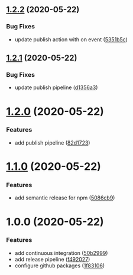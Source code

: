 ## [1.2.2](https://github.com/petarblazevski/web-components-playground/compare/v1.2.1...v1.2.2) (2020-05-22)


### Bug Fixes

* update publish action with on event ([5351b5c](https://github.com/petarblazevski/web-components-playground/commit/5351b5cb6443f618beb2cbc3ca230169b45a26f7))

## [1.2.1](https://github.com/petarblazevski/web-components-playground/compare/v1.2.0...v1.2.1) (2020-05-22)


### Bug Fixes

* update publish pipeline ([d1356a3](https://github.com/petarblazevski/web-components-playground/commit/d1356a3ac994f9bd06978d5fa26968a51a61293e))

# [1.2.0](https://github.com/petarblazevski/web-components-playground/compare/v1.1.0...v1.2.0) (2020-05-22)


### Features

* add publish pipeline ([82d1723](https://github.com/petarblazevski/web-components-playground/commit/82d1723c9542cecb88410c5afd56356749786190))

# [1.1.0](https://github.com/petarblazevski/web-components-playground/compare/v1.0.0...v1.1.0) (2020-05-22)


### Features

* add semantic release for npm ([5086cb9](https://github.com/petarblazevski/web-components-playground/commit/5086cb94c06ff247de870000dbc66956989c2a08))

# 1.0.0 (2020-05-22)


### Features

* add continuous integration ([50b2999](https://github.com/petarblazevski/web-components-playground/commit/50b2999d7ddced68933c8cf76417d1b7b6eecfcf))
* add release pipeline ([f492027](https://github.com/petarblazevski/web-components-playground/commit/f492027aa6be27652c27bdece539f75d12301829))
* configure github packages ([1f83106](https://github.com/petarblazevski/web-components-playground/commit/1f83106bb22562df515f97c013415e60809dbfdb))
